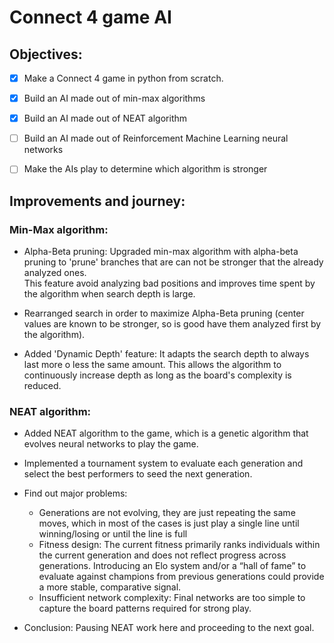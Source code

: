 # Connect 4 game AI

## Objectives:

- [X] Make a Connect 4 game in python from scratch. 
- [X] Build an AI made out of min-max algorithms
- [X] Build an AI made out of NEAT algorithm
- [ ] Build an AI made out of Reinforcement Machine Learning neural networks
- [ ] Make the AIs play to determine which algorithm is stronger


## Improvements and journey:

### Min-Max algorithm:

- Alpha-Beta pruning: Upgraded min-max algorithm with alpha-beta pruning to 'prune' branches that are can not be
stronger that the already analyzed ones.  
 This feature avoid analyzing bad positions and improves time spent by the algorithm when search depth is large.  


- Rearranged search in order to maximize Alpha-Beta pruning (center values are known to be stronger, so is good have 
them analyzed first by the algorithm).


- Added 'Dynamic Depth' feature: It adapts the search depth to always last more o less the same amount. This allows the 
algorithm to continuously increase depth as long as the board's complexity is reduced.

### NEAT algorithm:

- Added NEAT algorithm to the game, which is a genetic algorithm that evolves neural networks to play the game.


- Implemented a tournament system to evaluate each generation and select the best performers to seed the next generation.


- Find out major problems:
  - Generations are not evolving, they are just repeating the same moves, which in most of the cases is just play a single line until winning/losing or until the line is full
  - Fitness design: The current fitness primarily ranks individuals within the current generation and does not reflect progress across generations. Introducing an Elo system and/or a “hall of fame” to evaluate against champions from previous generations could provide a more stable, comparative signal.
  - Insufficient network complexity: Final networks are too simple to capture the board patterns required for strong play.


- Conclusion: Pausing NEAT work here and proceeding to the next goal.